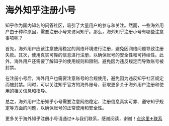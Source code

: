 # 海外知乎注册小号

知乎作为国内知名的问答社区，吸引了大量用户的参与和关注。然而，一些海外用户由于种种原因，需要注册小号来访问知乎。那么，海外知乎注册小号有哪些注意事项呢？

首先，海外用户应该注意使用稳定的网络环境进行注册，避免因网络问题导致注册失败。其次，使用真实可靠的信息进行注册，以确保账号的安全性和可持续性。此外，海外用户还需要了解知乎的使用规则和限制，避免因为违反规定而导致账号被封禁。

在注册小号后，海外用户也需要注意账号的合规使用，避免因为违反知乎社区规定而被封禁。同时，可以关注知乎官方的海外账号，获取更多关于海外用户注册和使用的相关信息和指导。

总之，海外用户注册知乎小号需要注意网络稳定、注册信息真实可靠、遵守知乎规定等方面的问题，以确保账号的正常使用和安全性。

更多关于海外知乎注册小号请通过✈与我们联系，感谢阅读，谢谢！[点这里✈联系](https://c.k02.cc)